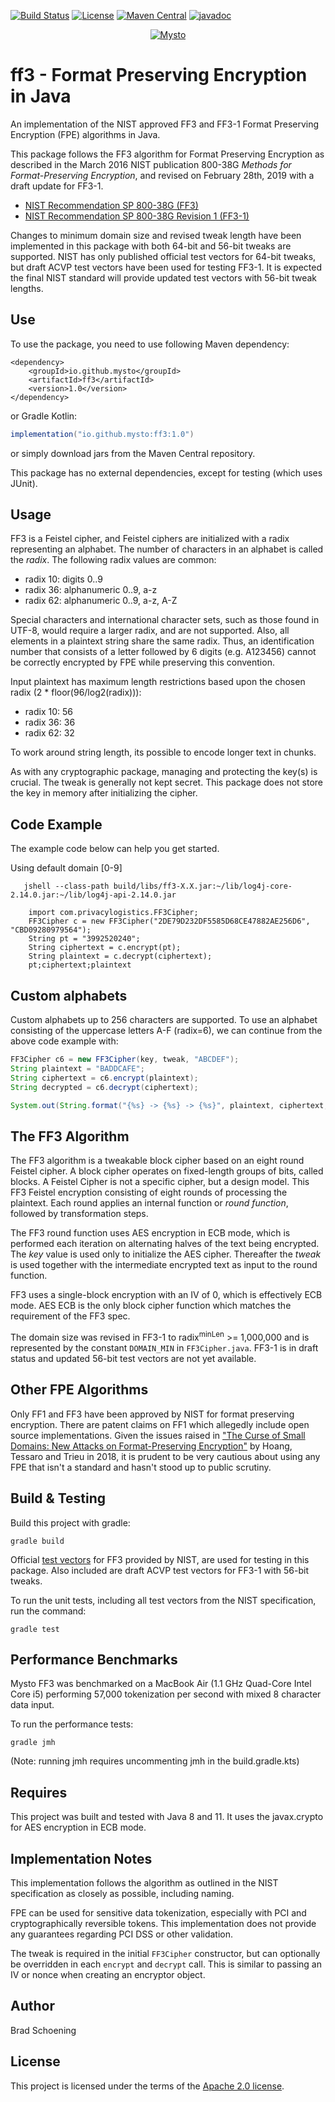 [![Build Status](https://travis-ci.com/mysto/java-fpe.svg?branch=main)](https://travis-ci.com/mysto/java-fpe)
[![License](https://img.shields.io/badge/License-Apache%202.0-blue.svg)](https://opensource.org/licenses/Apache-2.0)
[![Maven Central](https://maven-badges.herokuapp.com/maven-central/io.github.mysto/ff3/badge.svg)](https://maven-badges.herokuapp.com/maven-central/io.github.mysto/ff3) 
[![javadoc](https://javadoc.io/badge2/io.github.mysto/ff3/javadoc.svg)](https://javadoc.io/doc/io.github.mysto/ff3)

<p align="center">
  <a href="https://privacylogistics.com/">
    <img
      alt="Mysto"
      src="https://privacylogistics.com/Mysto-logo.jpg"
    />
  </a>
</p>

# ff3 - Format Preserving Encryption in Java

An implementation of the NIST approved FF3 and FF3-1 Format Preserving Encryption (FPE) algorithms in Java.

This package follows the FF3 algorithm for Format Preserving Encryption as described in the March 2016 NIST publication 800-38G _Methods for Format-Preserving Encryption_, 
and revised on February 28th, 2019 with a draft update for FF3-1.

* [NIST Recommendation SP 800-38G (FF3)](http://nvlpubs.nist.gov/nistpubs/SpecialPublications/NIST.SP.800-38G.pdf)
* [NIST Recommendation SP 800-38G Revision 1 (FF3-1)](https://nvlpubs.nist.gov/nistpubs/SpecialPublications/NIST.SP.800-38Gr1-draft.pdf)

Changes to minimum domain size and revised tweak length have been implemented in this package with
both 64-bit and 56-bit tweaks are supported. NIST has only published official test vectors for 64-bit tweaks, but draft ACVP test vectors have been used for testing FF3-1. It is expected the final
NIST standard will provide updated test vectors with 56-bit tweak lengths.

## Use

To use the package, you need to use following Maven dependency:

```maven
<dependency>
    <groupId>io.github.mysto</groupId>
    <artifactId>ff3</artifactId>
    <version>1.0</version>
</dependency>
```
or Gradle Kotlin:

```gradle
implementation("io.github.mysto:ff3:1.0")
```
or simply download jars from the Maven Central repository.

This package has no external dependencies, except for testing (which uses JUnit).

## Usage

FF3 is a Feistel cipher, and Feistel ciphers are initialized with a radix representing an alphabet. The number of 
characters in an alphabet is called the _radix_. The following radix values are common:
* radix 10: digits 0..9
* radix 36: alphanumeric 0..9, a-z
* radix 62: alphanumeric 0..9, a-z, A-Z

Special characters and international character sets, such as those found in UTF-8, would require a larger radix, and are not supported.
Also, all elements in a plaintext string share the same radix. Thus, an identification number that consists of a letter followed
by 6 digits (e.g. A123456) cannot be correctly encrypted by FPE while preserving this convention.

Input plaintext has maximum length restrictions based upon the chosen radix (2 * floor(96/log2(radix))):
* radix 10: 56
* radix 36: 36
* radix 62: 32

To work around string length, its possible to encode longer text in chunks.

As with any cryptographic package, managing and protecting the key(s) is crucial. The tweak is generally not kept secret.
This package does not store the key in memory after initializing the cipher.

## Code Example

The example code below can help you get started.

Using default domain [0-9]

```jshell
   jshell --class-path build/libs/ff3-X.X.jar:~/lib/log4j-core-2.14.0.jar:~/lib/log4j-api-2.14.0.jar

    import com.privacylogistics.FF3Cipher;
    FF3Cipher c = new FF3Cipher("2DE79D232DF5585D68CE47882AE256D6", "CBD09280979564");
    String pt = "3992520240";
    String ciphertext = c.encrypt(pt);
    String plaintext = c.decrypt(ciphertext);
    pt;ciphertext;plaintext
```

## Custom alphabets

Custom alphabets up to 256 characters are supported. To use an alphabet consisting of the uppercase letters A-F (radix=6), we can continue
from the above code example with:

```java
FF3Cipher c6 = new FF3Cipher(key, tweak, "ABCDEF");
String plaintext = "BADDCAFE";
String ciphertext = c6.encrypt(plaintext);
String decrypted = c6.decrypt(ciphertext);

System.out(String.format("{%s} -> {%s} -> {%s}", plaintext, ciphertext, decrypted);
```


## The FF3 Algorithm

The FF3 algorithm is a tweakable block cipher based on an eight round Feistel cipher. A block cipher operates on fixed-length groups of bits, called blocks. A Feistel Cipher is not a specific cipher,
but a design model.  This FF3 Feistel encryption consisting of eight rounds of processing
the plaintext. Each round applies an internal function or _round function_, followed by transformation steps.

The FF3 round function uses AES encryption in ECB mode, which is performed each iteration 
on alternating halves of the text being encrypted. The *key* value is used only to initialize the AES cipher. Thereafter
the *tweak* is used together with the intermediate encrypted text as input to the round function.

FF3 uses a single-block encryption with an IV of 0, which is effectively ECB mode. AES ECB is the only block cipher function which matches the requirement of the FF3 spec.

The domain size was revised in FF3-1 to radix<sup>minLen</sup> >= 1,000,000 and is represented by the constant `DOMAIN_MIN` in `FF3Cipher.java`. 
FF3-1 is in draft status and updated 56-bit test vectors are not yet available.

## Other FPE Algorithms

Only FF1 and FF3 have been approved by NIST for format preserving encryption. There are patent claims on FF1 which allegedly include open source implementations. Given the issues raised in ["The Curse of Small Domains: New Attacks on Format-Preserving Encryption"](https://eprint.iacr.org/2018/556.pdf) by Hoang, Tessaro and Trieu in 2018, it is prudent to be very cautious about using any FPE that isn't a standard and hasn't stood up to public scrutiny.

## Build & Testing

Build this project with gradle:

`gradle build`

Official [test vectors](https://csrc.nist.gov/csrc/media/projects/cryptographic-standards-and-guidelines/documents/examples/ff3samples.pdf) for FF3 provided by NIST,
are used for testing in this package. Also included are draft ACVP test vectors for FF3-1 with 56-bit tweaks.

To run the unit tests, including all test vectors from the NIST specification, run the command:

`gradle test`

## Performance Benchmarks

Mysto FF3 was benchmarked on a MacBook Air (1.1 GHz Quad-Core Intel Core i5)
performing 57,000 tokenization per second with mixed 8 character data input.

To run the performance tests:

`gradle jmh`

(Note: running jmh requires uncommenting jmh in the build.gradle.kts) 

## Requires

This project was built and tested with Java 8 and 11.  It uses the javax.crypto for AES encryption in ECB mode.

## Implementation Notes

This implementation follows the algorithm as outlined in the NIST specification as closely as possible, including naming.

FPE can be used for sensitive data tokenization, especially with PCI and cryptographically reversible tokens. This implementation does not provide any guarantees regarding PCI DSS or other validation.

The tweak is required in the initial `FF3Cipher` constructor, but can optionally be overridden in each `encrypt` and `decrypt` call. This is similar to passing an IV or nonce when creating an encryptor object.

## Author

Brad Schoening

## License

This project is licensed under the terms of the [Apache 2.0 license](https://www.apache.org/licenses/LICENSE-2.0).
